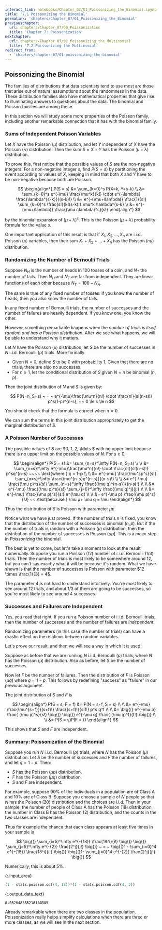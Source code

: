 ```yaml
---
interact_link: notebooks/Chapter_07/01_Poissonizing_the_Binomial.ipynb
title: '7.1 Poissonizing the Binomial'
permalink: 'chapters/Chapter_07/01_Poissonizing_the_Binomial'
previouschapter:
  url: chapters/Chapter_07/00_Poissonization
  title: 'Chapter 7: Poissonization'
nextchapter:
  url: chapters/Chapter_07/02_Poissonizing_the_Multinomial
  title: '7.2 Poissonizing the Multinomial'
redirect_from:
  - 'chapters/chapter-07/01-poissonizing-the-binomial'
---
```


## Poissonizing the Binomial

The families of distributions that data scientists tend to use most are those that arise out of natural assumptions about the randomness in the data. These distribution families also have mathematical properties that give rise to illuminating answers to questions about the data. The binomial and Poisson families are among these.

In this section we will study some more properties of the Poisson family, including another remarkable connection that it has with the binomial family.

### Sums of Independent Poisson Variables
Let $X$ have the Poisson ($\mu$) distribution, and let $Y$ independent of $X$ have the Poisson ($\lambda$) distribution. Then the sum $S = X+Y$ has the Poisson ($\mu + \lambda$) distribution.

To prove this, first notice that the possible values of $S$ are the non-negative integers.  For a non-negative integer $s$, find $P(S = s)$ by partitioning the event according to values of $X$, keeping in mind that both $X$ and $Y$ have to be non-negative because both are Poisson.

$$
\begin{align*}
P(S = s) &= \sum_{k=0}^s P(X=k, Y=s-k) \\
&= \sum_{k=0}^s e^{-\mu} \frac{\mu^k}{k!} \cdot e^{-\lambda} \frac{\lambda^{s-k}}{(s-k)!} \\
&= e^{-(\mu+\lambda)} \frac{1}{s!} \sum_{k=0}^s
\frac{s!}{k!(s-k)!} \mu^k \lambda^{s-k} \\
&= e^{-(\mu+\lambda)} \frac{(\mu+\lambda)^s}{s!}
\end{align*}
$$

by the binomial expansion of $(\mu+\lambda)^s$. This is the Poisson $(\mu + \lambda)$ probability formula for the value $s$.

One important application of this result is that if $X_1, X_2, \ldots , X_n$ are i.i.d. Poisson $(\mu)$ variables, then their sum $X_1 + X_2 + \ldots + X_n$ has the Poisson $(n\mu)$ distribution.


### Randomizing the Number of Bernoulli Trials
Suppose $N_H$ is the number of heads in 100 tosses of a coin, and $N_T$ the number of tails. Then $N_H$ and $N_T$ are far from independent. They are linear functions of each other because $N_T = 100 - N_H$. 

The same is true of any fixed number of tosses: if you know the number of heads, then you also know the number of tails. 

In any fixed number of Bernoulli trials, the number of successes and the number of failures are heavily dependent. If you know one, you know the other.

However, something remarkable happens when the *number of trials is itself random and has a Poisson distribution.* After we see what happens, we will be able to understand why it matters.

Let $N$ have the Poisson $(\mu)$ distribution, let $S$ be the number of successes in $N$ i.i.d. Bernoulli $(p)$ trials. More formally: 
- Given $N = 0$, define $S$ to be 0 with probability 1. Given that there are no trials, there are also no successes.
- For $n \ge 1$, let the conditional distribution of $S$ given $N = n$ be binomial $(n, p)$.

Then the joint distribution of $N$ and $S$ is given by:

$$
P(N=n, S=s) ~ = ~ e^{-\mu}\frac{\mu^n}{n!} \cdot 
\frac{n!}{s!(n-s)!} p^s(1-p)^{n-s}, ~~ 0 \le s \le n
$$

You should check that the formula is correct when $n=0$.

We can sum the terms in this joint distribution appropriately to get the marginal distribution of $S$.

### A Poisson Number of Successes
The possible values of $S$ are $0, 1, 2, \ldots $ with no upper limit because there is no upper limit on the possible values of $N$. For $s \ge 0$,

$$
\begin{align*}
P(S = s) &= \sum_{n=s}^\infty P(N=n, S=s) \\ \\
&= \sum_{n=s}^\infty e^{-\mu}\frac{\mu^n}{n!} \cdot 
\frac{n!}{s!(n-s)!} p^sq^{n-s} ~~~~ \text{where } q = 1-p \\ \\
&= e^{-\mu} \frac{\mu^sp^s}{s!} \sum_{n=s}^\infty
\frac{\mu^{n-s}q^{n-s}}{(n-s)!} \\ \\
&= e^{-\mu} \frac{(\mu p)^s}{s!} \sum_{n=s}^\infty
\frac{(\mu q)^{n-s}}{(n-s)!} \\ \\
&= e^{-\mu} \frac{(\mu p)^s}{s!} \sum_{j=0}^\infty
\frac{(\mu q)^j}{j!} \\ \\
&= e^{-\mu} \frac{(\mu p)^s}{s!} e^{\mu q} \\ \\
&= e^{-\mu p} \frac{(\mu p)^s}{s!} ~~ \text{because } \mu p+ \mu q = \mu
\end{align*}
$$

Thus the distribution of $S$ is Poisson with parameter $\mu p$.

Notice what we have just proved. If the number of trials $n$ is fixed, you know that the distribution of the number of successes is binomial $(n, p)$. But if the the number of trials is random with a Poisson $(\mu)$ distribution, then the distribution of the number of successes is Poisson $(\mu p)$. This is a major step in *Poissonizing* the binomial.

The best is yet to come, but let's take a moment to look at the result numerically. Suppose you run a Poisson $(12)$ number of i.i.d. Bernoulli $(1/3)$ trials. Then the number of trials is most likely to be somewhere around 12, but you can't say exactly what it will be because it's random. What we have shown is that the number of successes is Poisson with parameter $12 \times \frac{1}{3} = 4$.

The parameter 4 is not hard to understand intuitively. You're most likely to see around 12 trials, and about 1/3 of them are going to be successes, so you're most likely to see around 4 successes.

### Successes and Failures are Independent
Yes, you read that right. If you run a Poisson number of i.i.d. Bernoulli trials, then the number of successes and the number of failures are *independent*.

Randomizing parameters (in this case the number of trials) can have a drastic effect on the relations between random variables.

Let's prove our result, and then we will see a way in which it is used.

Suppose as before that we are running $N$ i.i.d. Bernoulli $(p)$ trials, where $N$ has the Poisson $(\mu)$ distribution. Also as before, let $S$ be the number of successes. 

Now let $F$ be the number of failures.
Then the distribution of $F$ is Poisson $(\mu q)$ where $q = 1-p$. This follows by redefining "success" as "failure" in our previous argument.

The joint distribution of $S$ and $F$ is

$$
\begin{align*} 
P(S = s, F = f) &= P(N = s+f, S = s) \\ \\
&= e^{-\mu} \frac{\mu^{s+f}}{(s+f)!} \frac{(s+f)!}{s!f!} p^s q^f \\ \\
&= \big{(} e^{-\mu p} \frac{ (\mu p)^s}{s!} \big{)} 
\big{(} e^{-\mu q} \frac{ (\mu q)^f}{f!} \big{)} \\ \\
&= P(S = s)P(F = f)
\end{align*}
$$

This shows that $S$ and $F$ are independent.

### Summary: Poissonization of the Binomial
Suppose you run $N$ i.i.d. Bernoulli $(p)$ trials, where $N$ has the Poisson $(\mu)$ distribution. Let $S$ be the number of successes and $F$ the number of failures, and let $q = 1-p$. Then:
- $S$ has the Poisson $(\mu p)$ distribution.
- $F$ has the Poisson $(\mu q)$ distribution.
- $S$ and $F$ are independent.

For example, suppose 90% of the individuals in a population are of Class A and 10% are of Class B. Suppose you choose a sample of $N$ people so that $N$ has the Poisson $(20)$ distribution and the choices are i.i.d. Then in your sample, the number of people of Class A has the Poisson $(18)$ distribution, the number in Class B has the Poisson $(2)$ distribution, and the counts in the two classes are independent.

Thus for example the chance that each class appears at least five times in your sample is

$$
\big{(} \sum_{i=5}^\infty e^{-{18}} \frac{18^i}{i!} \big{)}
\big{(} \sum_{j=5}^\infty e^{-{2}} \frac{2^j}{j!} \big{)}
~ = ~ 
\big{(}1 - \sum_{i=0}^4 e^{-{18}} \frac{18^i}{i!} \big{)}
\big{(}1- \sum_{j=0}^4 e^{-{2}} \frac{2^j}{j!} \big{)}
$$

Numerically, this is about 5%.



{:.input_area}
```python
(1 - stats.poisson.cdf(4, 18))*(1 - stats.poisson.cdf(4, 2))
```





{:.output_data_text}
```
0.052648585218160585
```



Already remarkable when there are two classes in the population, Poissonization really helps simplify calculations when there are three or more classes, as we will see in the next section.
